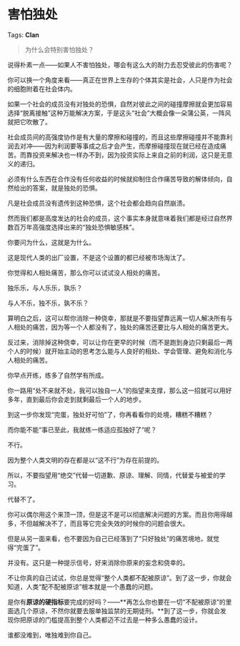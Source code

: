 # 害怕独处

Tags: **Clan**

> 为什么会特别害怕独处？



说得朴素一点——如果人不害怕独处，哪会有这么大的耐力去忍受彼此的伤害呢？

你可以换一个角度来看——真正在世界上生存的个体其实是社会，人只是作为社会的细胞附着在社会体内。

如果一个社会的成员没有对独处的恐惧，自然对彼此之间的碰撞摩擦就会更加容易选择“脱离接触”这种万能解决方案，于是这头“社会”大概会像一朵蒲公英，一阵风就把它吹散了。

社会成员间的高强度协作是有大量的摩擦和碰撞的，而且这些摩擦碰撞并不能靠利润去对冲——因为利润要等事成之后才会产生，而摩擦碰撞现在就已经在造成痛苦。而靠投资来解决也一样办不到，因为投资实际上来自之前的利润，这只是无意义的递归。

必须有什么东西在合作没有任何收益的时候就抑制住合作痛苦导致的解体倾向，自然给出的答案，就是独处的恐惧。

凡是社会成员没有遗传到这种恐惧，这个社会都会趋向自然崩溃。

然而我们都是高度发达的社会的成员，这个事实本身就意味着我们都是经过自然界数百万年高强度选择出来的“独处恐惧敏感株”。

你要问为什么，这就是为什么。

这是现代人类的出厂设置，不是这个设置的都已经被市场淘汰了。

你觉得和人相处痛苦，那么你可以试试没人相处的痛苦。

独乐乐，与人乐乐，孰乐？

与人不乐，独不乐，孰不乐？

算明白之后，这可以帮你消除一种侥幸，那就是不要指望靠远离一切人解决所有与人相处的痛苦，因为等一个人都没有了，独处的痛苦还要比与人相处的痛苦更大。

反过来，消除掉这种侥幸，可以让你在更早的时候（而不是跑到身边只剩最后一两个人的时候）就开始主动的思考怎么能与人良好的相处、学会管理、避免和消化与人相处的痛苦。

你早点开练，练多了自然学有所成。

你一路用“处不来就不处，我可以独自一人”的指望来支撑，那么这一招就可以用好多年，直到最后你会走到就剩最后一个人的地步。

到这一步你发现“完蛋，独处好可怕”了，你再看看你的处境，糟糕不糟糕？

而你能不能“事已至此，我就练一练适应孤独好了”呢？

不行。

因为整个人类文明的存在都是以“这不行”为存在前提的。

所以，不要指望用“绝交”代替一切道歉、原谅、理解、同情，代替爱与被爱的学习。

代替不了。

你可以偶尔用这个来顶一顶，但是这不是可以彻底解决问题的方案。而且你用得越多，不但越解决不了，而且等它完全失效的时候你的问题会很大。

但是从另一面来看，也不要因为自己已经落到了“只好独处”的痛苦境地，就觉得“完蛋了”。

并没有。这只是一种提示信号，好来消除你原来的妄念和侥幸的。

不让你真的自己试试，你总是觉得“整个人类都不配被原谅”。到了这一步，你就会知道，人类“配不配被原谅”根本就是一个愚蠢的问题。

是你有**原谅的硬指标**要完成的好吗？——**再怎么你也要在一切“不配被原谅”的里面选几个原谅，不然你就要去服单独监禁的无期徒刑。**到了这一步，你就会发现你把原谅的门槛提高到整个人类都迈不过去是一种多么愚蠢的设计。

谁都没难到，唯独难到你自己。



